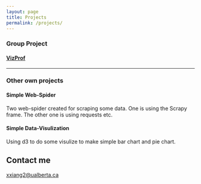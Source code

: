 ```yaml
---
layout: page
title: Projects
permalink: /projects/
---
```

### Group Project
#### [VizProf](https://vizprof-levelupteam13.github.io/vizProf/#/)

***
### Other own projects
#### Simple Web-Spider
Two web-spider created for scraping some data. One is using the Scrapy frame. The other one is using requests etc.

#### Simple Data-Visulization 
Using d3 to do some visulize to make simple bar chart and pie chart.

## Contact me
xxiang2@ualberta.ca

